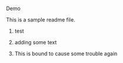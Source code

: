 Demo

This is a sample readme file.
1. test

2. adding some text
3. This is bound to cause some trouble again
